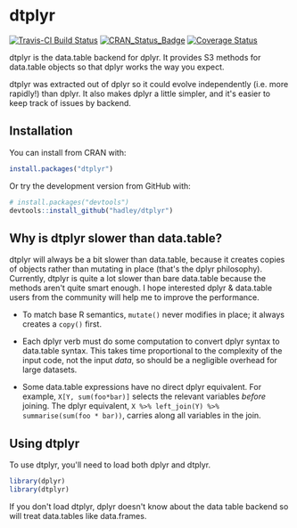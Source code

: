 # dtplyr

[![Travis-CI Build Status](https://travis-ci.org/hadley/dtplyr.svg?branch=master)](https://travis-ci.org/hadley/dtplyr)
[![CRAN_Status_Badge](http://www.r-pkg.org/badges/version/dtplyr)](https://cran.r-project.org/package=dtplyr)
[![Coverage Status](https://img.shields.io/codecov/c/github/hadley/dtplyr/master.svg)](https://codecov.io/github/hadley/dtplyr?branch=master)

dtplyr is the data.table backend for dplyr. It provides S3 methods for data.table objects so that dplyr works the way you expect. 

dtplyr was extracted out of dplyr so it could evolve independently (i.e. more rapidly!) than dplyr. It also makes dplyr a little simpler, and it's easier to keep track of issues by backend.

## Installation

You can install from CRAN with:

```R
install.packages("dtplyr")
```

Or try the development version from GitHub with:

```R
# install.packages("devtools")
devtools::install_github("hadley/dtplyr")
```

## Why is dtplyr slower than data.table?

dtplyr will always be a bit slower than data.table, because it creates copies of objects rather than mutating in place (that's the dplyr philosophy). Currently, dtplyr is quite a lot slower than bare data.table because the methods aren't quite smart enough. I hope interested dplyr & data.table users from the community will help me to improve the performance.

* To match base R semantics, `mutate()` never modifies in place; it always
  creates a `copy()` first.
  
* Each dplyr verb must do some computation to convert dplyr syntax to 
  data.table syntax. This takes time proportional to the complexity of 
  the input code, not the input _data_, so should be a negligible overhead
  for large datasets.
  
* Some data.table expressions have no direct dplyr equivalent. For example,
  `X[Y, sum(foo*bar)]` selects the relevant variables _before_ joining. 
  The dplyr equivalent, `X %>% left_join(Y) %>% summarise(sum(foo * bar))`,
  carries along all variables in the join.

## Using dtplyr

To use dtplyr, you'll need to load both dplyr and dtplyr.

```R
library(dplyr)
library(dtplyr)
```

If you don't load dtplyr, dplyr doesn't know about the data table backend so will treat data.tables like data.frames. 
